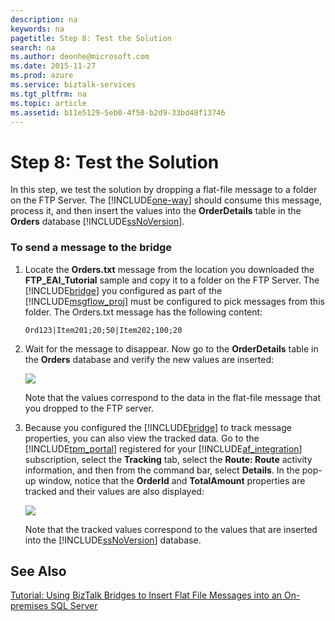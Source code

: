 ```yaml
---
description: na
keywords: na
pagetitle: Step 8: Test the Solution
search: na
ms.author: deonhe@microsoft.com
ms.date: 2015-11-27
ms.prod: azure
ms.service: biztalk-services
ms.tgt_pltfrm: na
ms.topic: article
ms.assetid: b11e5129-5eb0-4f50-b2d9-33bd48f13746
---
```

# Step 8: Test the Solution
In this step, we test the solution by dropping a flat-file message to a folder on the FTP Server. The [!INCLUDE[one-way](/Token/one-way_md.md)] should consume this message, process it, and then insert the values into the **OrderDetails** table in the **Orders** database [!INCLUDE[ssNoVersion](/Token/ssNoVersion_md.md)].

### To send a message to the bridge

1. Locate the **Orders.txt** message from the location you downloaded the **FTP_EAI_Tutorial** sample and copy it to a folder on the FTP Server. The [!INCLUDE[bridge](/Token/bridge_md.md)] you configured as part of the [!INCLUDE[msgflow_proj](/Token/msgflow_proj_md.md)] must be configured to pick messages from this folder. The Orders.txt message has the following content:

   ```
   Ord123|Item201;20;50|Item202;100;20
   ```

2. Wait for the message to disappear. Now go to the **OrderDetails** table in the **Orders** database and verify the new values are inserted:

   ![](/Image/FTP_EAI_Tutorial_DbOutput.jpg)

   Note that the values correspond to the data in the flat-file message that you dropped to the FTP server.

3. Because you configured the [!INCLUDE[bridge](/Token/bridge_md.md)] to track message properties, you can also view the tracked data. Go to the [!INCLUDE[tpm_portal](/Token/tpm_portal_md.md)] registered for your [!INCLUDE[af_integration](/Token/af_integration_md.md)] subscription, select the **Tracking** tab, select the **Route: Route** activity information, and then from the command bar, select **Details**. In the pop-up window, notice that the **OrderId** and **TotalAmount** properties are tracked and their values are also displayed:

   ![](/Image/FTPEAITutorial_TrackProps.jpg)

   Note that the tracked values correspond to the values that are inserted into the [!INCLUDE[ssNoVersion](/Token/ssNoVersion_md.md)] database.

## See Also
[Tutorial: Using BizTalk Bridges to Insert Flat File Messages into an On-premises SQL Server](/Topic/Tutorial__Using_BizTalk_Bridges_to_Insert_Flat_File_Messages_into_an_On-premises_SQL_Server.md)

